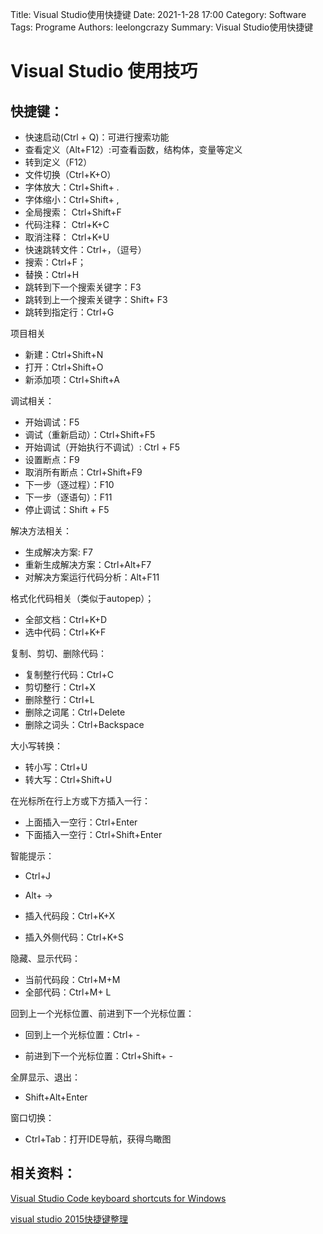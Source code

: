 Title: Visual Studio使用快捷键
Date: 2021-1-28 17:00
Category: Software
Tags: Programe
Authors: leelongcrazy
Summary: Visual Studio使用快捷键

# Visual Studio 使用技巧

## 快捷键：

* 快速启动(Ctrl + Q)：可进行搜索功能
* 查看定义（Alt+F12）:可查看函数，结构体，变量等定义
* 转到定义（F12）
* 文件切换（Ctrl+K+O）
* 字体放大：Ctrl+Shift+ .
* 字体缩小：Ctrl+Shift+ ,
* 全局搜索： Ctrl+Shift+F
* 代码注释： Ctrl+K+C
* 取消注释： Ctrl+K+U
* 快速跳转文件：Ctrl+，（逗号）
* 搜索：Ctrl+F；
* 替换：Ctrl+H
* 跳转到下一个搜索关键字：F3
* 跳转到上一个搜索关键字：Shift+ F3
* 跳转到指定行：Ctrl+G

项目相关

* 新建：Ctrl+Shift+N
* 打开：Ctrl+Shift+O
* 新添加项：Ctrl+Shift+A

调试相关：

* 开始调试：F5
* 调试（重新启动）：Ctrl+Shift+F5
* 开始调试（开始执行不调试）: Ctrl + F5
* 设置断点：F9
* 取消所有断点：Ctrl+Shift+F9
* 下一步（逐过程）：F10
* 下一步（逐语句）：F11
* 停止调试：Shift + F5

解决方法相关：

* 生成解决方案: F7
* 重新生成解决方案：Ctrl+Alt+F7
* 对解决方案运行代码分析：Alt+F11

格式化代码相关（类似于autopep）；

* 全部文档：Ctrl+K+D
* 选中代码：Ctrl+K+F

复制、剪切、删除代码：

* 复制整行代码：Ctrl+C
* 剪切整行：Ctrl+X
* 删除整行：Ctrl+L
* 删除之词尾：Ctrl+Delete
* 删除之词头：Ctrl+Backspace

大小写转换：

* 转小写：Ctrl+U
* 转大写：Ctrl+Shift+U

在光标所在行上方或下方插入一行：

* 上面插入一空行：Ctrl+Enter
* 下面插入一空行：Ctrl+Shift+Enter

智能提示：

* Ctrl+J
* Alt+ ->

* 插入代码段：Ctrl+K+X
* 插入外侧代码：Ctrl+K+S

隐藏、显示代码：

* 当前代码段：Ctrl+M+M
* 全部代码：Ctrl+M+ L

回到上一个光标位置、前进到下一个光标位置：

* 回到上一个光标位置：Ctrl+ -

* 前进到下一个光标位置：Ctrl+Shift+ -

全屏显示、退出：

* Shift+Alt+Enter

窗口切换：

* Ctrl+Tab：打开IDE导航，获得鸟瞰图



## 相关资料：

[Visual Studio Code keyboard shortcuts for Windows](https://code.visualstudio.com/shortcuts/keyboard-shortcuts-windows.pdf)

[visual studio 2015快捷键整理](https://www.jianshu.com/p/13668765fc7a)

